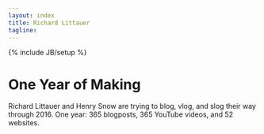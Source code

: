 ```yaml
---
layout: index
title: Richard Littauer
tagline:
---
```

{% include JB/setup %}

# One Year of Making

Richard Littauer and Henry Snow are trying to blog, vlog, and slog their way through 2016. One year: 365 blogposts, 365 YouTube videos, and 52 websites.